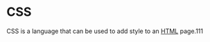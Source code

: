 # CSS

CSS is a language that can be used to add style to an [HTML](/wiki/HTML) page.111































































        















        